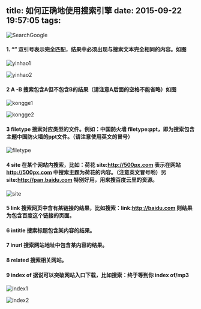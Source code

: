 title: 如何正确地使用搜索引擎
date: 2015-09-22 19:57:05
tags:
---
![SearchGoogle](/images/searchgoogle.png)

<!-- more -->
#### 1. “” 双引号表示完全匹配，结果中必须出现与搜索文本完全相同的内容。如图

![yinhao1](/images/yinhao1.png)

![yinhao2](/images/yinhao2.png)

#### 2 A -B 搜索包含A但不包含B的结果（请注意A后面的空格不能省略）如图

![kongge1](/images/kongge1.png)

![kongge2](/images/kongge2.png)

#### 3 filetype 搜索对应类型的文件。例如：中国防火墙 filetype:ppt，即为搜索包含主题中国防火墙的ppt文件。（请注意使用英文的冒号）

![filetype](/images/filetype.png)

#### 4 site 在某个网站内搜索，比如：荷花 site:http://500px.com 表示在网站 http://500px.com 中搜索主题为荷花的内容。（注意英文冒号哟）另 site:http://pan.baidu.com 特别好用，用来搜百度云里的资源。

![site](/images/site.png)

#### 5 link 搜索网页中含有某链接的结果，比如搜索：link:http://baidu.com 则结果为包含百度这个链接的页面。

#### 6 intitle 搜索标题包含某内容的结果。

#### 7 inurl 搜索网站地址中包含某内容的结果。

#### 8 related 搜索相关网站。

#### 9 index of 据说可以突破网站入口下载，比如搜索：终于等到你 index of/mp3

![index1](/images/index1.png)

![index2](/images/index2.png)
